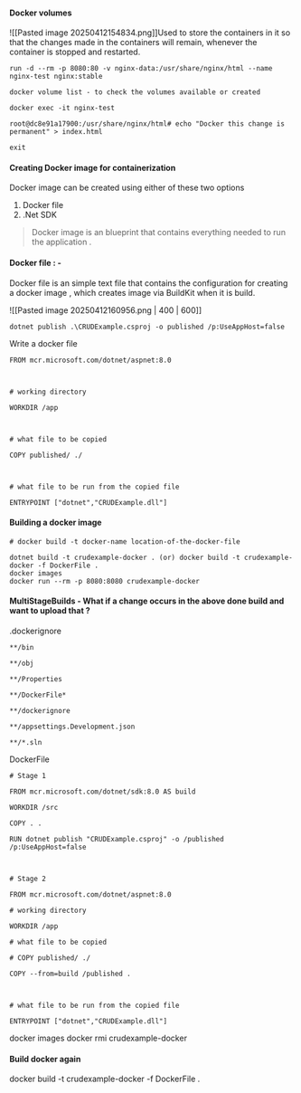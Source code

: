 #### Docker volumes
![[Pasted image 20250412154834.png]]Used to store the containers in it so that the changes made in the containers will remain, whenever the container is stopped and restarted.

```
run -d --rm -p 8080:80 -v nginx-data:/usr/share/nginx/html --name nginx-test nginx:stable

docker volume list - to check the volumes available or created

docker exec -it nginx-test   

root@dc8e91a17900:/usr/share/nginx/html# echo "Docker this change is permanent" > index.html   

exit
```
#### Creating Docker image for containerization

Docker image can be created using either of these two options
1.  Docker file
2.  .Net SDK

 > Docker image is an blueprint that contains everything needed to run the application .  

#### Docker file : -
 Docker file is an simple text file that contains the configuration for creating a docker image , which creates image via BuildKit when it is build. 
 
  ![[Pasted image 20250412160956.png | 400 | 600]]

```
dotnet publish .\CRUDExample.csproj -o published /p:UseAppHost=false
```
Write a docker file

```
FROM mcr.microsoft.com/dotnet/aspnet:8.0

  

# working directory

WORKDIR /app

  

# what file to be copied

COPY published/ ./

  

# what file to be run from the copied file

ENTRYPOINT ["dotnet","CRUDExample.dll"]
```

#### Building a docker image

```
# docker build -t docker-name location-of-the-docker-file

dotnet build -t crudexample-docker . (or) docker build -t crudexample-docker -f DockerFile .
docker images
docker run --rm -p 8080:8080 crudexample-docker 
```

#### MultiStageBuilds - What if a change occurs in the above done build and want to upload that ? 

.dockerignore

```
**/bin

**/obj

**/Properties

**/DockerFile*

**/dockerignore

**/appsettings.Development.json

**/*.sln
```

DockerFile

```
# Stage 1

FROM mcr.microsoft.com/dotnet/sdk:8.0 AS build

WORKDIR /src

COPY . .

RUN dotnet publish "CRUDExample.csproj" -o /published /p:UseAppHost=false

  

# Stage 2

FROM mcr.microsoft.com/dotnet/aspnet:8.0

# working directory

WORKDIR /app

# what file to be copied

# COPY published/ ./

COPY --from=build /published .

  

# what file to be run from the copied file

ENTRYPOINT ["dotnet","CRUDExample.dll"]
```

docker images
docker rmi crudexample-docker

#### Build docker again
docker build -t crudexample-docker -f DockerFile .

